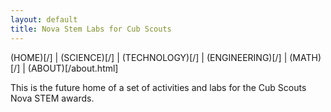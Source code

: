```yaml
---
layout: default
title: Nova Stem Labs for Cub Scouts
---
```

(HOME)[/] | (SCIENCE)[/] | (TECHNOLOGY)[/] | (ENGINEERING)[/] | (MATH)[/] | (ABOUT)[/about.html]

This is the future home of a set of activities and labs for the Cub Scouts Nova STEM awards.